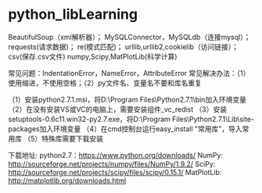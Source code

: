 # python_libLearning

BeautifulSoup（xml解析器）；
MySQLConnector，MySQLdb（连接mysql）；
requests(请求数据)；
re(模式匹配)；
urllib,urllib2,cookielib（访问链接）；
csv(保存.csv文件)
numpy,Scipy,MatPlotLib(科学计算)

常见问题：IndentationError，NameError，AttributeError
常见解决办法：（1）使用缩进，不使用空格；（2）py文件名、变量名不要和库名重复


（1）安装python2.7.1.msi，将D:\Program Files\Python2.7.1\bin加入环境变量
（2）在没有安装VS或VC的电脑上，需要安装组件_vc_redist
（3）安装setuptools-0.6c11.win32-py2.7.exe，将D:\Program Files\Python2.7.1\Lib\site-packages加入环境变量
（4）在cmd控制台运行easy_install "常用库"，导入常用库
（5）特殊库需要下载安装


下载地址:
python2.7：https://www.python.org/downloads/
NumPy: http://sourceforge.net/projects/numpy/files/NumPy/1.9.2/
SciPy: http://sourceforge.net/projects/scipy/files/scipy/0.15.1/
MatPlotLib: http://matplotlib.org/downloads.html
